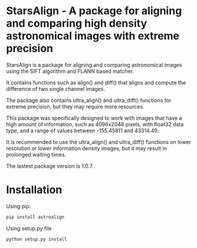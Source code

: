 # StarsAlign - A package for aligning and comparing high density astronomical images with extreme precision

StarsAlign is a package for aligning and comparing astronomical images using the SIFT algorithm and FLANN based matcher.

It contains functions such as align() and diff() that aligns and compute the difference of two single channel images.

The package also contains ultra_align() and ultra_diff() functions for extreme precision, but they may require more resources.

This package was specifically designed to work with images that have a high amount of information, such as 4096x2048 pixels, with float32 data type, and a range of values between -155.45811 and 43314.49.

It is recommended to use the ultra_align() and ultra_diff() functions on lower resolution or lower information density images, but it may result in prolonged waiting times.

The lastest package version is 1.0.7.

# Installation

Using pip:

```bash
pip install astroalign
```

Using setup.py file

```bash
python setup.py install
```

